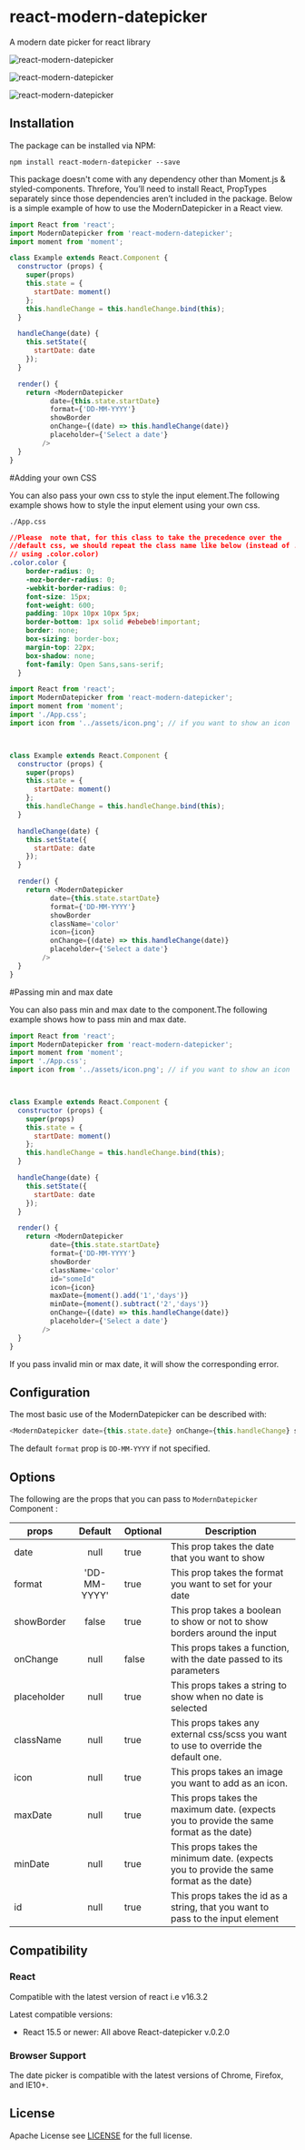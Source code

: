 # react-modern-datepicker
A modern date picker for react library

![react-modern-datepicker](https://github.com/talentedandrew/react-modern-datepicker/blob/master/dateview.jpg "react-modern-datepicker date view")

![react-modern-datepicker](https://github.com/talentedandrew/react-modern-datepicker/blob/master/monthview.jpg "react-modern-datepicker month view")

![react-modern-datepicker](https://github.com/talentedandrew/react-modern-datepicker/blob/master/yearview.jpg "react-modern-datepicker year view")


## Installation

The package can be installed via NPM:

```
npm install react-modern-datepicker --save
```

This package doesn't come with any dependency other than Moment.js & styled-components. Threfore, You’ll need to install React, PropTypes separately since those dependencies aren’t included in the package. Below is a simple example of how to use the ModernDatepicker in a React view.

```js
import React from 'react';
import ModernDatepicker from 'react-modern-datepicker';
import moment from 'moment';

class Example extends React.Component {
  constructor (props) {
    super(props)
    this.state = {
      startDate: moment()
    };
    this.handleChange = this.handleChange.bind(this);
  }

  handleChange(date) {
    this.setState({
      startDate: date
    });
  }

  render() {
    return <ModernDatepicker 
          date={this.state.startDate} 
          format={'DD-MM-YYYY'} 
          showBorder        
          onChange={(date) => this.handleChange(date)}
          placeholder={'Select a date'}
        />
  }
}
```

#Adding your own CSS 

You can also pass your own css to style the input element.The following example shows how to style the input element using your own css.

`./App.css`

```css
//Please  note that, for this class to take the precedence over the 
//default css, we should repeat the class name like below (instead of .color, we are 
// using .color.color)
.color.color {
    border-radius: 0;
    -moz-border-radius: 0;
    -webkit-border-radius: 0;
    font-size: 15px;
    font-weight: 600;
    padding: 10px 10px 10px 5px;
    border-bottom: 1px solid #ebebeb!important;
    border: none;
    box-sizing: border-box;
    margin-top: 22px;
    box-shadow: none;
    font-family: Open Sans,sans-serif;
  }
```

```js
import React from 'react';
import ModernDatepicker from 'react-modern-datepicker';
import moment from 'moment';
import './App.css';
import icon from '../assets/icon.png'; // if you want to show an icon



class Example extends React.Component {
  constructor (props) {
    super(props)
    this.state = {
      startDate: moment()
    };
    this.handleChange = this.handleChange.bind(this);
  }

  handleChange(date) {
    this.setState({
      startDate: date
    });
  }

  render() {
    return <ModernDatepicker 
          date={this.state.startDate} 
          format={'DD-MM-YYYY'} 
          showBorder        
          className='color'
          icon={icon}
          onChange={(date) => this.handleChange(date)}
          placeholder={'Select a date'}
        />
  }
}
```
#Passing min and max date

You can also pass min and max date to the component.The following example shows how to pass min and max date.

```js
import React from 'react';
import ModernDatepicker from 'react-modern-datepicker';
import moment from 'moment';
import './App.css';
import icon from '../assets/icon.png'; // if you want to show an icon



class Example extends React.Component {
  constructor (props) {
    super(props)
    this.state = {
      startDate: moment()
    };
    this.handleChange = this.handleChange.bind(this);
  }

  handleChange(date) {
    this.setState({
      startDate: date
    });
  }

  render() {
    return <ModernDatepicker 
          date={this.state.startDate} 
          format={'DD-MM-YYYY'} 
          showBorder        
          className='color'
          id="someId"
          icon={icon}
          maxDate={moment().add('1','days')}
          minDate={moment().subtract('2','days')}
          onChange={(date) => this.handleChange(date)}
          placeholder={'Select a date'}
        />
  }
}
```
If you pass invalid min or max date, it will show the corresponding error.



## Configuration

The most basic use of the ModernDatepicker can be described with:

```js
<ModernDatepicker date={this.state.date} onChange={this.handleChange} showBorder />
```

The default `format` prop is `DD-MM-YYYY` if not specified.

## Options

The following are the props that you can pass to `ModernDatepicker` Component :

| props        | Default           | Optional | Description  |
| ------------- |:-------------:| -----| -----|
| date      | null | true | This prop takes the date that you want to show |
| format      | 'DD-MM-YYYY'      | true |   This prop takes the format you want to set for your date |
| showBorder | false      | true |    This prop takes a boolean to show or not to show borders around the input |
| onChange | null      | false |    This props takes a function, with the date passed to its parameters |
| placeholder | null      | true |    This props takes a string to show when no date is selected |
| className | null      | true |    This props takes any external css/scss you want to use to override the default one. |
| icon | null      | true |    This props takes an image you want to add as an icon. |
| maxDate | null      | true |    This props takes the maximum date. (expects you to provide the same format as the date) |
| minDate | null      | true |    This props takes the minimum date. (expects you to provide the same format as the date)|
| id | null      | true |    This props takes the id as a string, that you want to pass to the input element|


## Compatibility

### React

Compatible with the latest version of react i.e v16.3.2

Latest compatible versions:
- React 15.5 or newer: All above React-datepicker v.0.2.0

### Browser Support

The date picker is compatible with the latest versions of Chrome, Firefox, and IE10+.

## License

 Apache License
 see [LICENSE](./LICENSE) for the full license.
